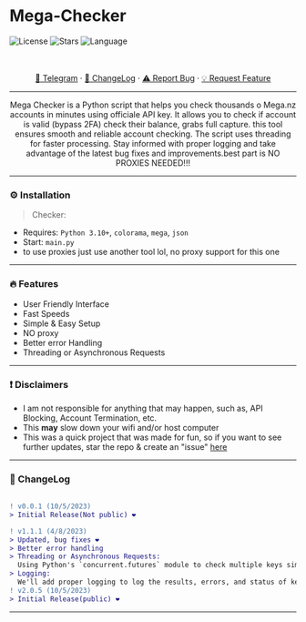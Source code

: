 # Mega-Checker

![License](https://img.shields.io/github/license/Ggre55/Capmonster-Checker.svg?style=for-the-badge&labelColor=black&color=f429ff&logo=IOTA)
![Stars](https://img.shields.io/github/stars/Ggre55/Capmonster-Checker.svg?style=for-the-badge&labelColor=black&color=f429ff&logo=IOTA)
![Language](https://img.shields.io/github/languages/top/Ggre55/Capmonster-Checker.svg?style=for-the-badge&labelColor=black&color=f429ff&logo=python)


<p align="center">
    <br />
    <br />
    <a href="https://t.me/Drwoop">🌌 Telegram</a>
    ·
    <a href="https://github.com/imvast/Capmonster-Checker#-changelog">📜 ChangeLog</a>
    ·
    <a href="https://github.com/Ggre55/Capmonster-Checker/issues">⚠️ Report Bug</a>
    ·
    <a href="https://github.com/Ggre55/Capmonster-Checker/issues">💡 Request Feature</a>
  </p>
</div>


---------------------------------------

<p align="center">
  Mega Checker is a Python script that helps you check thousands o Mega.nz accounts in minutes using officiale API key. It allows you to check if account is valid (bypass 2FA) check their balance, grabs full capture. this tool ensures smooth and reliable account checking. The script uses threading for faster processing. Stay informed with proper logging and take advantage of the latest bug fixes and improvements.best part is NO PROXIES NEEDED!!!

</p>

---------------------------------------

### ⚙️ Installation
> Checker:
* Requires: `Python 3.10+`, `colorama`, `mega`, `json`
* Start: `main.py`
* to use proxies just use another tool lol, no proxy support for this one

---------------------------------------

### 🔥 Features
* User Friendly Interface
* Fast Speeds
* Simple & Easy Setup
* NO proxy
* Better error Handling
* Threading or Asynchronous Requests

---------------------------------------

### ❗ Disclaimers
- I am not responsible for anything that may happen, such as, API Blocking, Account Termination, etc.
- This **may** slow down your wifi and/or host computer
- This was a quick project that was made for fun, so if you want to see further updates, star the repo & create an "issue" [here](https://github.com/Ggre55/Capmonster-Checker/issues)

---------------------------------------
### 📜 ChangeLog
```diff
 
! v0.0.1 (10/5/2023)
> Initial Release(Not public) ❤️

! v1.1.1 (4/8/2023)
> Updated, bug fixes ❤️
> Better error handling
> Threading or Asynchronous Requests:
  Using Python's `concurrent.futures` module to check multiple keys simultaneously with threading.
> Logging:
  We'll add proper logging to log the results, errors, and status of key checks and other operations.
! v2.0.5 (10/5/2023)
> Initial Release(public) ❤️
```
---------------------------------------

